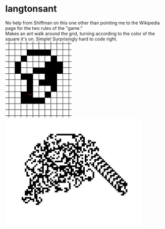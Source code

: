 # langtonsant
No help from Shiffman on this one other than pointing me to the Wikipedia page for the two rules of the "game."
<br> Makes an ant walk around the grid, turning according to the color of the square it's on. Simple! Surprisingly hard to code right.<br>
<img src = 'langtonsant.jpg'><br><img src='langtonsant2.jpg'>


